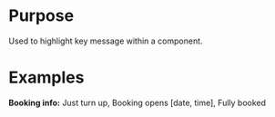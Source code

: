 # Purpose
Used to highlight key message within a component.

# Examples
__Booking info:__ Just turn up, Booking opens [date, time], Fully booked
